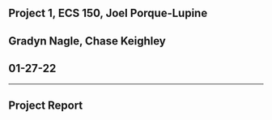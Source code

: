 ## Project 1, ECS 150, Joel Porque-Lupine
## Gradyn Nagle, Chase Keighley
## 01-27-22
***
## Project Report


